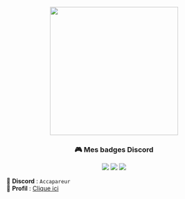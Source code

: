<p align="center">
  <img src="https://cdn.discordapp.com/attachments/1335231401926070313/1350474777558782065/telechargement.gif" width="300">
</p>

<h3 align="center">🎮 Mes badges Discord</h3>
<p align="center">
  <img src="https://img.shields.io/badge/HypeSquad-5865F2?style=for-the-badge&logo=discord&logoColor=white">
  <img src="https://img.shields.io/badge/Nitro-FF73FA?style=for-the-badge&logo=discord&logoColor=white">
  <img src="https://img.shields.io/badge/Moderator-00FF00?style=for-the-badge&logo=discord&logoColor=black">
</p>

📌 **Discord** : `Accapareur`  
🔗 **Profil** : [Clique ici](https://discord.com/users/TON_ID)  
